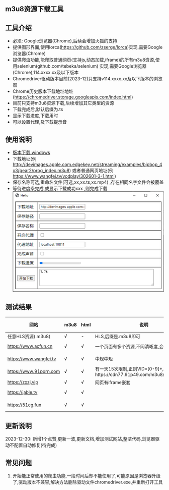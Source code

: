 ## m3u8资源下载工具

## 工具介绍

* 必须: Google浏览器(Chrome),后续会增加火狐的支持
* 提供图形界面,使用lorca(https://github.com/zserge/lorca)实现,需要Google浏览器(Chrome)
* 提供爬虫功能,能爬取普通网页(支持js,动态加载,iframe)的所有m3u8资源,使用selenium(github.com/tebeka/selenium)
  实现,需要Google浏览器(Chrome),114.xxxx.xx及以下版本
* Chromedriver驱动版本目前(2023-12)只支持v114.xxxx.xx及以下版本的浏览器
* Chrome历史版本下载地址地址(https://chromedriver.storage.googleapis.com/index.html)
* 目前只支持m3u8资源下载,后续增加其它类型的资源
* 下载完成后,默认后缀为.ts
* 显示下载进度,下载用时
* 可以设置代理,及下载提示音

## 使用说明

* [版本下载.windows](https://github.com/injoyai/downloader/releases/latest/download/downloader.exe)
* 下载地址(例 http://devimages.apple.com.edgekey.net/streaming/examples/bipbop_4x3/gear2/prog_index.m3u8)
  或者普通网页地址(例 https://www.wangfei.tv/vodplay/302601-3-1.html)
* 保存名称可选,重命名文件(可选,xx,xx.ts,xx.mp4) ,存在相同名字文件会被覆盖
* 等待进度条完成,或显示下载成功xxx ,则完成下载
  ![](doc/downloader.png)

## 测试结果

| 网站                     | m3u8 | html | 说明                                                              | 测试地址                                                                                       | 测试时间       |
  |------------------------|------|------|-----------------------------------------------------------------|--------------------------------------------------------------------------------------------|------------|
| 任意HLS资源(.m3u8)         | √    | -    | HLS,后缀是.m3u8即可                                                  | http://devimages.apple.com.edgekey.net/streaming/examples/bipbop_4x3/gear2/prog_index.m3u8 | -          |
| https://www.acfun.cn   | √    | √    | 一个页面有多个资源,不同清晰度,会全部下载                                           |      https://www.acfun.cn/v/ac43408539                                                                                      | 2024-01-05          |
| https://www.wangfei.tv | √    | √    | 中规中矩                                                            | https://www.naifei.art/vodplay/391559-1-1.html                                             | 2024-01-05 |
| https://www.91porn.com | √    | √    | 有一天15次限制,正则VID=[0-9]+,得到https://cdn77.91p49.com/m3u8/%s/%s.m3u8 |                                                                                            | -          |
| https://zxzj.vip       | √    | √    | 网页有iframe嵌套                                                     |                                                                                            | -          |
| https://jable.tv       | √    | √    |                                                                 |                                                                                            | 2023-12-28 |
| https://51cg.fun       | √    | √    |                                                                 |                                                                                            | 2023-12-29 |

## 更新说明

2023-12-30: 新增1个点赞,更新一波,更新文档,增加测试网站,整洁代码,浏览器驱动不配置自动修复(待完成)

## 常见问题

1. 开始能正常使用的爬虫功能,一段时间后却不能使用了,可能原因是浏览器升级了,驱动版本不兼容,解决方法删除驱动文件chromedriver.exe,并重新打开工具